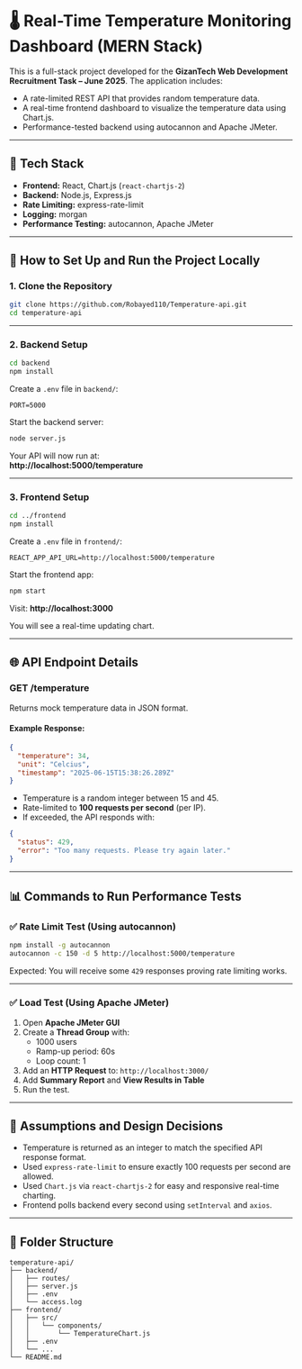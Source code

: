 
# 🌡️ Real-Time Temperature Monitoring Dashboard (MERN Stack)

This is a full-stack project developed for the **GizanTech Web Development Recruitment Task – June 2025**. The application includes:

- A rate-limited REST API that provides random temperature data.
- A real-time frontend dashboard to visualize the temperature data using Chart.js.
- Performance-tested backend using autocannon and Apache JMeter.

---

## 📁 Tech Stack

- **Frontend:** React, Chart.js (`react-chartjs-2`)
- **Backend:** Node.js, Express.js
- **Rate Limiting:** express-rate-limit
- **Logging:** morgan
- **Performance Testing:** autocannon, Apache JMeter

---

## 🚀 How to Set Up and Run the Project Locally

### 1. Clone the Repository

```bash
git clone https://github.com/Robayed110/Temperature-api.git
cd temperature-api
```

---

### 2. Backend Setup

```bash
cd backend
npm install
```

Create a `.env` file in `backend/`:

```env
PORT=5000
```

Start the backend server:

```bash
node server.js
```

Your API will now run at:  
**http://localhost:5000/temperature**

---

### 3. Frontend Setup

```bash
cd ../frontend
npm install
```

Create a `.env` file in `frontend/`:

```env
REACT_APP_API_URL=http://localhost:5000/temperature
```

Start the frontend app:

```bash
npm start
```

Visit: **http://localhost:3000**

You will see a real-time updating chart.

---

## 🌐 API Endpoint Details

### **GET /temperature**

Returns mock temperature data in JSON format.

#### Example Response:
```json
{
  "temperature": 34,
  "unit": "Celcius",
  "timestamp": "2025-06-15T15:38:26.289Z"
}
```

- Temperature is a random integer between 15 and 45.
- Rate-limited to **100 requests per second** (per IP).
- If exceeded, the API responds with:
```json
{
  "status": 429,
  "error": "Too many requests. Please try again later."
}
```

---

## 📊 Commands to Run Performance Tests

### ✅ Rate Limit Test (Using autocannon)
```bash
npm install -g autocannon
autocannon -c 150 -d 5 http://localhost:5000/temperature
```

Expected: You will receive some `429` responses proving rate limiting works.

---

### ✅ Load Test (Using Apache JMeter)

1. Open **Apache JMeter GUI**
2. Create a **Thread Group** with:
   - 1000 users
   - Ramp-up period: 60s
   - Loop count: 1
3. Add an **HTTP Request** to: `http://localhost:3000/`
4. Add **Summary Report** and **View Results in Table**
5. Run the test.

---

## 📌 Assumptions and Design Decisions

- Temperature is returned as an integer to match the specified API response format.
- Used `express-rate-limit` to ensure exactly 100 requests per second are allowed.
- Used `Chart.js` via `react-chartjs-2` for easy and responsive real-time charting.
- Frontend polls backend every second using `setInterval` and `axios`.

---

## 📂 Folder Structure

```
temperature-api/
├── backend/
│   ├── routes/
│   ├── server.js
│   ├── .env
│   └── access.log
├── frontend/
│   ├── src/
│   │   └── components/
│   │       └── TemperatureChart.js
│   ├── .env
│   └── ...
└── README.md
```

